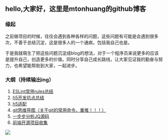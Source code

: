 ## hello,大家好，这里是mtonhuang的github博客

### 缘起

之前做项目的时候，往往会遇到各种各样的问题，这些问题有可能是会遇到很多次，不善于总结沉淀，这是很多人的一个通病，包括我自己也是。

于是我就萌生了把这些问题沉淀成blog的想法，对于一个程序员来说更多的应该是提升自己，创造更多的价值。同时分享自己成长路线，让大家见证我的勤奋与努力，也希望能帮助到大家，一起进步。


### 大纲（持续输出ing）

1. [ESLint常用rules总结](https://github.com/mtonhuang/bolg/tree/master/ESLint_rules)
2. [h5开发坑点总结](https://github.com/mtonhuang/bolg/tree/master/h5)
3. [h5适配](https://github.com/mtonhuang/bolg/tree/master/h5/h5_adaptation)
4. [git思维导图（关于git的常用命令，重推！！！）](https://github.com/mtonhuang/bolg/tree/master/git_mindMap)
5. [一步步分析JQ源码](https://github.com/mtonhuang/bolg/tree/master/analysis_jq)
6. [前端开源项目收集](https://github.com/mtonhuang/bolg/tree/master/collect)

![](https://github.com/mtonhuang/blog/blob/master/images/all.png)

